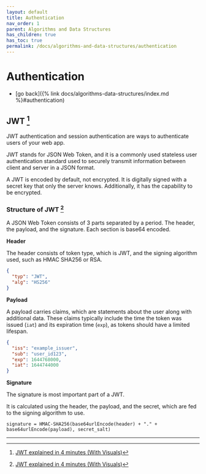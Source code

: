 ```yaml
---
layout: default
title: Authentication
nav_order: 1
parent: Algorithms and Data Structures
has_children: true
has_toc: true
permalink: /docs/algorithms-and-data-structures/authentication
---
```


# Authentication

- [go back]({% link docs/algorithms-data-structures/index.md %}#authentication)

## JWT [^1]

JWT authentication and session authentication are ways to authenticate users of your web app.

JWT stands for JSON Web Token, and it is a commonly used stateless user authentication standard used to securely transmit information between client and server in a JSON format.

A JWT is encoded by default, not encrypted. It is digitally signed with a secret key that only the server knows. Additionally, it has the capability to be encrypted.

### Structure of JWT [^1]

A JSON Web Token consists of 3 parts separated by a period.
The header, the payload, and the signature.
Each section is base64 encoded.

__Header__

The header consists of token type, which is JWT, and the signing algorithm used, such as HMAC SHA256 or RSA.

```json
{
  "typ": "JWT",
  "alg": "HS256"
}
```

__Payload__

A payload carries claims, which are statements about the user along with additional data. These claims typically include the time the token was issued (`iat`) and its expiration time (`exp`), as tokens should have a limited lifespan.

```json
{
  "iss": "example_issuer",
  "sub": "user_id123",
  "exp": 1644768000,
  "iat": 1644744000
}
```

__Signature__

The signature is most important part of a JWT.

It is calculated using the header, the payload, and the secret, which are fed to the signing algorithm to use.

```plaintext
signature = HMAC-SHA256(base64urlEncode(header) + "." + base64urlEncode(payload), secret_salt)
```



------ ------

[^1]: [JWT explained in 4 minutes (With Visuals)](https://dev.to/jaypmedia/jwt-explained-in-4-minutes-with-visuals-g3n)
